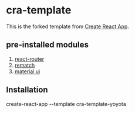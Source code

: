# cra-template

This is the forked template from [Create React App](https://github.com/facebook/create-react-app).

## pre-installed modules

1. [react-router](https://github.com/ReactTraining/react-router)
2. [rematch](https://github.com/rematch/rematch)
3. [material ui](https://material-ui.com/)

## Installation

create-react-app --template cra-template-yoyota <project-directory>
